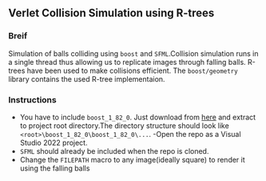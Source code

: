 ## Verlet Collision Simulation using R-trees

### Breif
Simulation of balls colliding using ```boost``` and ```SFML```.Collision simulation runs in a single thread thus allowing us to replicate images through falling balls. R-trees have been used to make collisions efficient. The ```boost/geometry``` library contains the used R-tree implementaion. 

### Instructions
- You have to include `boost_1_82_0`. Just download from [here](https://archives.boost.io/release/1.82.0/source/boost_1_82_0.zip) and extract to project root directory.The directory structure should look like `<root>\boost_1_82_0\boost_1_82_0\...`.
-Open the repo as a Visual Studio 2022 project.
- `SFML` should already be included when the repo is cloned.
- Change the `FILEPATH` macro to any image(ideally square) to render it using the falling balls
